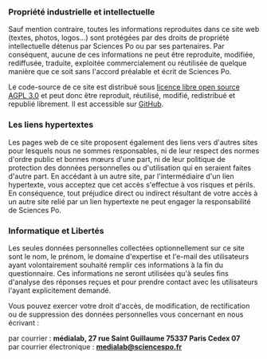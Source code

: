 ### Propriété industrielle et intellectuelle

Sauf mention contraire, toutes les informations reproduites dans ce site web (textes, photos, logos...) sont protégées par des droits de propriété intellectuelle détenus par Sciences Po ou par ses partenaires. Par conséquent, aucune de ces informations ne peut être reproduite, modifiée, rediffusée, traduite, exploitée commercialement ou réutilisée de quelque manière que ce soit sans l'accord préalable et écrit de Sciences Po.

Le code-source de ce site est distribué sous [licence libre open source AGPL 3.0](https://github.com/medialab/ouatterrir/blob/master/LICENSE) et peut donc être reproduit, réutilisé, modifié, redistribué et republié librement. Il est accessible sur [GitHub](https://github.com/medialab/ouatterrir).

### Les liens hypertextes

Les pages web de ce site proposent également des liens vers d'autres sites pour lesquels nous ne sommes responsables, ni de leur respect des normes d'ordre public et bonnes mœurs d'une part, ni de leur politique de protection des données personnelles ou d'utilisation qui en seraient faites d'autre part. En accédant à un autre site, par l'intermédiaire d'un lien hypertexte, vous acceptez que cet accès s'effectue à vos risques et périls. En conséquence, tout préjudice direct ou indirect résultant de votre accès à un autre site relié par un lien hypertexte ne peut engager la responsabilité de Sciences Po.

### Informatique et Libertés

Les seules données personnelles collectées optionnellement sur ce site sont le nom, le prénom, le domaine d'expertise et l'e-mail des utilisateurs ayant volontairement souhaité remplir ces informations à la fin du questionnaire. Ces informations ne seront utilisées qu'à seules fins d'analyse des réponses reçues et pour prendre contact avec les utilisateurs l'ayant explicitement demandé.

Vous pouvez exercer votre droit d'accès, de modification, de rectification ou de suppression des données personnelles vous concernant en nous écrivant :  

par courrier : **médialab, 27 rue Saint Guillaume 75337 Paris Cedex 07**  
par courrier électronique : **medialab@sciencespo.fr**
